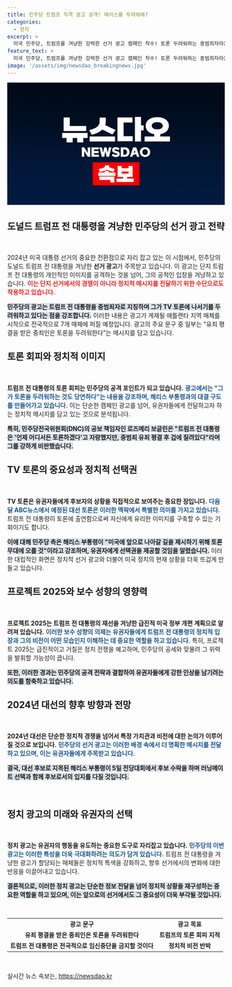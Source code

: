 ```yaml
---
title: 민주당 트럼프 직격 광고 공개! 해리스를 두려워해?
categories:
  - 정치
excerpt: >
  미국 민주당, 트럼프를 겨냥한 강력한 선거 광고 캠페인 착수! 토론 두려워하는 중범죄자라는 문구로 유권자에 다가간다. 8월 10일 ABC뉴스 대선 토론에서 트럼프의 참석 여부는 여전히 미지수. 클릭하고 자세한 내용을 확인해보세요!
feature_text: >
  미국 민주당, 트럼프를 겨냥한 강력한 선거 광고 캠페인 착수! 토론 두려워하는 중범죄자라는 문구로 유권자에 다가간다. 8월 10일 ABC뉴스 대선 토론에서 트럼프의 참석 여부는 여전히 미지수. 클릭하고 자세한 내용을 확인해보세요!
image: '/assets/img/newsdao_breakingnews.jpg'
---
```


<p><img src="/assets/img/newsdao_breakingnews.jpg" alt="flaretime 속보" /></p>

<h2 data-ke-size="size26">도널드 트럼프 전 대통령을 겨냥한 민주당의 선거 광고 전략</h2>

<p data-ke-size="size16">&nbsp;</p>

<p data-ke-size="size16">2024년 미국 대통령 선거의 중요한 전환점으로 자리 잡고 있는 이 시점에서, 민주당의 도널드 트럼프 전 대통령을 겨냥한 <b>선거 광고</b>가 주목받고 있습니다. 이 광고는 단지 트럼프 전 대통령의 개인적인 이미지를 공격하는 것을 넘어, 그의 공적인 입장을 겨냥하고 있습니다. <b><span style="color: #ee2323;">이는 단지 선거에서의 경쟁이 아니라 정치적 메시지를 전달하기 위한 수단으로도 작용하고 있습니다.</span></b></p>

<p data-ke-size="size16"><b><span style="background-color: #21538527;">민주당의 광고는 트럼프 전 대통령을 중범죄자로 지칭하며 그가 TV 토론에 나서기를 두려워하고 있다는 점을 강조합니다.</span></b> 이러한 내용은 광고가 게재될 애틀랜타 지역 매체를 시작으로 전국적으로 7개 매체에 퍼질 예정입니다. 광고의 주요 문구 중 일부는 "유죄 평결을 받은 중죄인은 토론을 두려워한다"는 메시지를 담고 있습니다.</p>

<h2 data-ke-size="size26">토론 회피와 정치적 이미지</h2>

<p data-ke-size="size16">&nbsp;</p>

<p data-ke-size="size16"><b>트럼프 전 대통령의 토론 회피는 민주당의 공격 포인트가 되고 있습니다.</b> <b><span style="color: #1a5490;">광고에서는 "그가 토론을 두려워하는 것도 당연하다"는 내용을 강조하며, 해리스 부통령과의 대결 구도를 만들어가고 있습니다.</span></b> 이는 단순한 캠페인 광고를 넘어, 유권자들에게 전달하고자 하는 정치적 메시지를 담고 있는 것으로 분석됩니다.</p>

<p data-ke-size="size16"><b><span style="background-color: #21538527;">특히, 민주당전국위원회(DNC)의 공보 책임자인 로즈메리 보글린은 "트럼프 전 대통령은 '언제 어디서든 토론하겠다'고 자랑했지만, 중범죄 유죄 평결 후 겁에 질려있다"라며 그를 강하게 비판했습니다.</span></b></p>

<h2 data-ke-size="size26">TV 토론의 중요성과 정치적 선택권</h2>

<p data-ke-size="size16">&nbsp;</p>

<p data-ke-size="size16"><b>TV 토론은 유권자들에게 후보자의 상황을 직접적으로 보여주는 중요한 장입니다.</b> <b><span style="color: #1a5490;">다음 달 ABC뉴스에서 예정된 대선 토론은 이러한 맥락에서 특별한 의미를 가지고 있습니다.</span></b> 트럼프 전 대통령이 토론에 출연함으로써 자신에게 유리한 이미지를 구축할 수 있는 기회이기도 합니다.</p>

<p data-ke-size="size16"><b><span style="background-color: #21538527;">이에 대해 민주당 측은 해리스 부통령이 "미국에 앞으로 나아갈 길을 제시하기 위해 토론 무대에 오를 것"이라고 강조하며, 유권자에게 선택권을 제공할 것임을 알렸습니다.</span></b> 이러한 대립적인 화면은 정치적 선거 광고와 더불어 미국 정치의 현재 상황을 더욱 뜨겁게 만들고 있습니다.</p>

<h2 data-ke-size="size26">프로젝트 2025와 보수 성향의 영향력</h2>

<p data-ke-size="size16">&nbsp;</p>

<p data-ke-size="size16"><b>프로젝트 2025는 트럼프 전 대통령의 재선을 겨냥한 급진적 미국 정부 개편 계획으로 알려져 있습니다.</b> <b><span style="color: #1a5490;">이러한 보수 성향의 의제는 유권자들에게 트럼프 전 대통령의 정치적 입장과 그의 비전이 어떤 모습인지 이해하는 데 중요한 역할을 하고 있습니다.</span></b> 특히, 프로젝트 2025는 급진적이고 거칠은 정치 전쟁을 예고하며, 민주당의 공세와 맞물려 그 위력을 발휘할 가능성이 큽니다.</p>

<p data-ke-size="size16"><b><span style="background-color: #21538527;">또한, 이러한 경과는 민주당의 공격 전략과 결합하여 유권자들에게 강한 인상을 남기려는 의도를 함축하고 있습니다.</span></b></p>

<h2 data-ke-size="size26">2024년 대선의 향후 방향과 전망</h2>

<p data-ke-size="size16">&nbsp;</p>

<p data-ke-size="size16"><b>2024년 대선은 단순한 정치적 경쟁을 넘어서 특정 가치관과 비전에 대한 논의가 이루어질 것으로 보입니다.</b> <b><span style="color: #1a5490;">민주당의 선거 광고는 이러한 배경 속에서 더 명확한 메시지를 전달하고 있으며, 이는 유권자들에게 주목받고 있습니다.</span></b></p>

<p data-ke-size="size16"><b><span style="background-color: #21538527;">결국, 대선 후보로 지목된 해리스 부통령이 5일 전당대회에서 후보 수락을 하며 러닝메이트 선택과 함께 후보로서의 입지를 다질 것입니다.</span></b></p>

<p data-ke-size="size16">&nbsp;</p>

<h2 data-ke-size="size26">정치 광고의 미래와 유권자의 선택</h2>

<p data-ke-size="size16">&nbsp;</p>

<p data-ke-size="size16"><b>정치 광고는 유권자의 행동을 유도하는 중요한 도구로 자리잡고 있습니다.</b> <b><span style="color: #1a5490;">민주당의 이번 광고는 이러한 특성을 더욱 극대화하려는 의도가 담겨 있습니다.</span></b> 트럼프 전 대통령을 겨냥한 광고가 할당되는 매체들은 정치적 특색을 강화하고, 향후 선거에서의 변화에 대한 반응을 이끌어내고 있습니다.</p>

<p data-ke-size="size16"><b><span style="background-color: #21538527;">결론적으로, 이러한 정치 광고는 단순한 정보 전달을 넘어 정치적 상황을 재구성하는 중요한 역할을 하고 있으며, 이는 앞으로의 선거에서도 그 중요성이 더욱 부각될 것입니다.</span></b></p>

<p data-ke-size="size16">&nbsp;</p>

<table style="width: 100%; border-collapse: collapse;">
<tr>
<td style="text-align: center; height: 17px;"><b>광고 문구</b></td>
<td style="text-align: center; height: 17px;"><b>광고 목표</b></td>
</tr>
<tr>
<td style="text-align: center; height: 17px;"><b>유죄 평결을 받은 중죄인은 토론을 두려워한다</b></td>
<td style="text-align: center; height: 17px;"><b>트럼프의 토론 회피 지적</b></td>
</tr>
<tr>
<td style="text-align: center; height: 17px;"><b>트럼프 전 대통령은 전국적으로 임신중단을 금지할 것이다</b></td>
<td style="text-align: center; height: 17px;"><b>정치적 비전 반박</b></td>
</tr>
</table>

<p data-ke-size="size16">&nbsp;</p>
실시간 뉴스 속보는, <a href="https://newsdao.kr" rel="dofollow">https://newsdao.kr</a>


